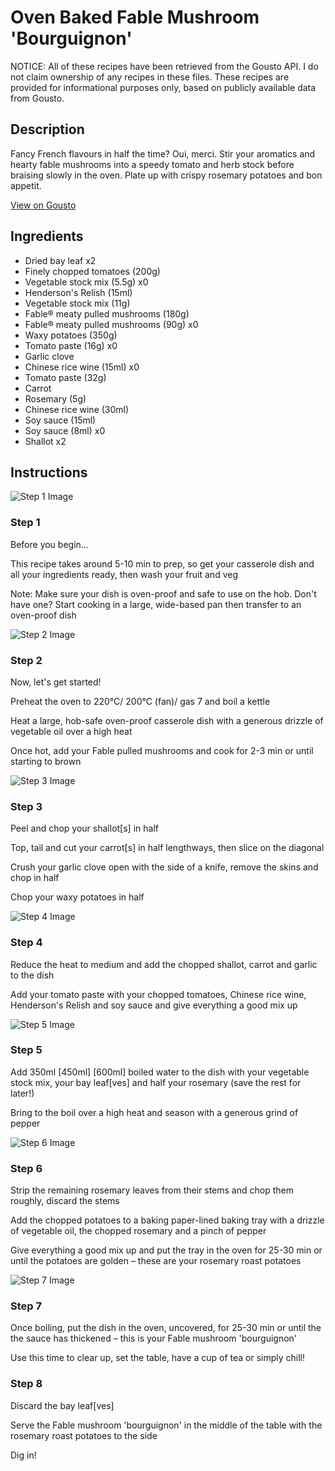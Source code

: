 # Oven Baked Fable Mushroom 'Bourguignon'

NOTICE: All of these recipes have been retrieved from the Gousto API. I do not claim ownership of any recipes in these files. These recipes are provided for informational purposes only, based on publicly available data from Gousto.

## Description

Fancy French flavours in half the time? Oui, merci. Stir your aromatics and hearty fable mushrooms into a speedy tomato and herb stock before braising slowly in the oven. Plate up with crispy rosemary potatoes and bon appetit.

[View on Gousto](https://www.gousto.co.uk/recipes/cookbook/oven-baked-fable-mushroom-bourguignon-with-rosemary-potatoes)

## Ingredients

- Dried bay leaf x2
- Finely chopped tomatoes (200g)
- Vegetable stock mix (5.5g) x0
- Henderson's Relish (15ml)
- Vegetable stock mix (11g)
- Fable® meaty pulled mushrooms (180g)
- Fable® meaty pulled mushrooms (90g) x0
- Waxy potatoes (350g)
- Tomato paste (16g) x0
- Garlic clove
- Chinese rice wine (15ml) x0
- Tomato paste (32g)
- Carrot
- Rosemary (5g)
- Chinese rice wine (30ml)
- Soy sauce (15ml)
- Soy sauce (8ml) x0
- Shallot x2

## Instructions

![Step 1 Image](https://production-media.gousto.co.uk/cms/recipe-step-image/Admin10mm-Step-1-1663755770912-x200.jpg)

### Step 1

Before you begin...

This recipe takes around 5-10 min to prep, so get your casserole dish and all your ingredients ready, then wash your fruit and veg

Note: Make sure your dish is oven-proof and safe to use on the hob. Don't have one? Start cooking in a large, wide-based pan then transfer to an oven-proof dish

![Step 2 Image](https://production-media.gousto.co.uk/cms/recipe-step-image/step-2-1663755774661-x200.jpg)

### Step 2

Now, let's get started!

Preheat the oven to 220°C/ 200°C (fan)/ gas 7 and boil a kettle

Heat a large, hob-safe oven-proof casserole dish with a generous drizzle of vegetable oil over a high heat

Once hot, add your Fable pulled mushrooms and cook for 2-3 min or until starting to brown

![Step 3 Image](https://production-media.gousto.co.uk/cms/recipe-step-image/step-3-1663755778780-x200.jpg)

### Step 3

Peel and chop your shallot[s] in half

Top, tail and cut your carrot[s] in half lengthways, then slice on the diagonal

Crush your garlic clove open with the side of a knife, remove the skins and chop in half

Chop your waxy potatoes in half

![Step 4 Image](https://production-media.gousto.co.uk/cms/recipe-step-image/step-4-1663755782433-x200.jpg)

### Step 4

Reduce the heat to medium and add the chopped shallot, carrot and garlic to the dish

Add your tomato paste with your chopped tomatoes, Chinese rice wine, Henderson's Relish and soy sauce and give everything a good mix up

![Step 5 Image](https://production-media.gousto.co.uk/cms/recipe-step-image/step-5-1663755785982-x200.jpg)

### Step 5

Add 350ml <span class="text-purple">[450ml]</span> <span class="text-danger">[600ml]</span> boiled water to the dish with your vegetable stock mix, your bay leaf[ves] and half your rosemary (save the rest for later!)

Bring to the boil over a high heat and season with a generous grind of pepper

![Step 6 Image](https://production-media.gousto.co.uk/cms/recipe-step-image/step-6-1663755789826-x200.jpg)

### Step 6

Strip the remaining rosemary leaves from their stems and chop them roughly, discard the stems

Add the chopped potatoes to a baking paper-lined baking tray with a drizzle of vegetable oil, the chopped rosemary and a pinch of pepper

Give everything a good mix up and put the tray in the oven for 25-30 min or until the potatoes are golden – these are your rosemary roast potatoes

![Step 7 Image](https://production-media.gousto.co.uk/cms/recipe-step-image/step-7-1663755793589-x200.jpg)

### Step 7

Once boiling, put the dish in the oven, uncovered, for 25-30 min or until the  the sauce has thickened – this is your Fable mushroom 'bourguignon'

Use this time to clear up, set the table, have a cup of tea or simply chill!

### Step 8

Discard the bay leaf[ves]

Serve the Fable mushroom 'bourguignon' in the middle of the table with the rosemary roast potatoes to the side

Dig in!

